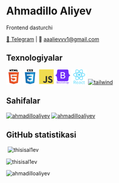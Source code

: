 # Ahmadillo Aliyev

Frontend dasturchi

[💬 Telegram](https://t.me/thisisal1ev) | 📧 aaalievvv1@gmail.com


## Texnologiyalar

<p align="left">
  <a href="https://www.w3.org/html/" target="_blank" rel="noreferrer"><img src="https://raw.githubusercontent.com/devicons/devicon/master/icons/html5/html5-original-wordmark.svg" alt="html5" width="40" height="40"/></a>
  <a href="https://www.w3schools.com/css/" target="_blank" rel="noreferrer"><img src="https://raw.githubusercontent.com/devicons/devicon/master/icons/css3/css3-original-wordmark.svg" alt="css3" width="40" height="40"/></a>
  <a href="https://developer.mozilla.org/en-US/docs/Web/JavaScript" target="_blank" rel="noreferrer"><img src="https://raw.githubusercontent.com/devicons/devicon/master/icons/javascript/javascript-original.svg" alt="javascript" width="40" height="40"/></a>
  <a href="https://getbootstrap.com" target="_blank" rel="noreferrer"><img src="https://raw.githubusercontent.com/devicons/devicon/master/icons/bootstrap/bootstrap-plain-wordmark.svg" alt="bootstrap" width="40" height="40"/></a>
  <a href="https://reactjs.org/" target="_blank" rel="noreferrer"><img src="https://raw.githubusercontent.com/devicons/devicon/master/icons/react/react-original-wordmark.svg" alt="react" width="40" height="40"/></a>
  <a href="https://tailwindcss.com/" target="_blank" rel="noreferrer"><img src="https://www.vectorlogo.zone/logos/tailwindcss/tailwindcss-icon.svg" alt="tailwind" width="40" height="40"/></a>
</p>

## Sahifalar

<p align="left">
<a href="https://instagram.com/thisisal1ev?utm_source=qr&igshid=MzNlNGNkZWQ4Mg%3D%3D" target="_blank"><img align="center" src="https://raw.githubusercontent.com/rahuldkjain/github-profile-readme-generator/master/src/images/icons/Social/instagram.svg" alt="ahmadilloaliyev" height="30" width="40" /></a>
<a href="https://fb.com/muhammadjavohir" target="_blank"><img align="center" src="https://raw.githubusercontent.com/rahuldkjain/github-profile-readme-generator/master/src/images/icons/Social/facebook.svg" alt="ahmadilloaliyev" height="30" width="40" /></a>
</p>

## GitHub statistikasi
<p>&nbsp;<img align="center" src="https://github-readme-stats.vercel.app/api?username=thisisal1ev&show_icons=true&locale=en" alt="thisisal1ev" /></p>

<p><img align="center" src="https://github-readme-streak-stats.herokuapp.com/?user=thisisal1ev&" alt="thisisal1ev" /></p>

<p><img align="left" src="https://github-readme-stats.vercel.app/api/top-langs?username=thisisal1ev&show_icons=true&locale=en&layout=compact" alt="ahmadilloaliyev" /></p>
